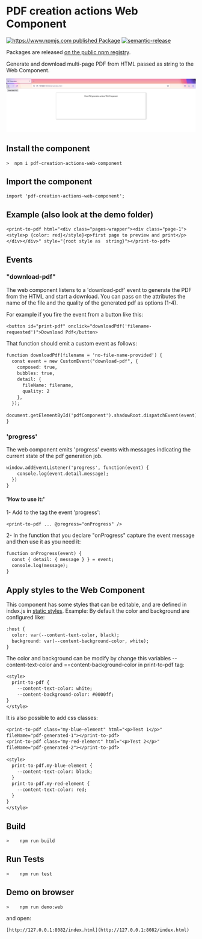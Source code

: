 # PDF creation actions Web Component

[![https://www.npmjs.com published Package](https://github.com/TIGNUM/pdf-generation-actions-web-component/actions/workflows/release-package.yml/badge.svg)](https://github.com/TIGNUM/pdf-generation-actions-web-component/actions/workflows/release-package.yml) [![semantic-release](https://img.shields.io/badge/%20%20%F0%9F%93%A6%F0%9F%9A%80-semantic--release-e10079.svg)](https://github.com/semantic-release/semantic-release)

Packages are released [on the public npm registry](https://www.npmjs.com/package/pdf-creation-actions-web-component).

Generate and download multi-page PDF from HTML passed as string to the Web Component.

![Image of the Web Component](./demo/screenshot-component.png)

## Install the component

```
>  npm i pdf-creation-actions-web-component
```

## Import the component

```
import 'pdf-creation-actions-web-component';
```

## Example (also look at the demo folder)

```
<print-to-pdf html="<div class="pages-wrapper"><div class="page-1"><style>p {color: red}</style}<p>first page to preview and print</p></div></div>" style="{root style as  string}"></print-to-pdf>
```

## Events

### "download-pdf"

The web component listens to a 'download-pdf' event to generate the PDF
from the HTML and start a download. You can pass on the attributes the
name of the file and the quality of the generated pdf as options (1-4).

For example if you fire the event from a button like this:

```
<button id="print-pdf" onclick="downloadPdf('filename-requested')">Download Pdf</button>
```

That function should emit a custom event as follows:

```
function downloadPdf(filename = 'no-file-name-provided') {
  const event = new CustomEvent("download-pdf", {
    composed: true,
    bubbles: true,
    detail: {
      fileName: filename,
      quality: 2
    },
  });
  document.getElementById('pdfComponent').shadowRoot.dispatchEvent(event);
}
```

### 'progress'

The web component emits 'progress' events with messages indicating the
current state of the pdf generation job.

```
window.addEventListener('progress', function(event) {
    console.log(event.detail.message);
  })
}
```

#### 'How to use it:'

1- Add to the tag the event 'progress':

```
<print-to-pdf ... @progress="onProgress" />
```

2- In the function that you declare "onProgress" capture the event message and then use it as you need it:

```
function onProgress(event) {
  const { detail: { message } } = event;
  console.log(message);
}

```

## Apply styles to the Web Component

This component has some styles that can be editable, and are defined in index.js in [static styles](https://github.com/TIGNUM/pdf-generation-actions-web-component/blob/main/index.js).
Example: By default the color and background are configured like:

    :host {
      color: var(--content-text-color, black);
      background: var(--content-background-color, white);
    }

The color and background can be modify by change this variables --content-text-color and ==content-background-color in print-to-pdf tag:

```
<style>
  print-to-pdf {
    --content-text-color: white;
    --content-background-color: #0000ff;
}
</style>
```

It is also possible to add css classes:

```
<print-to-pdf class="my-blue-element" html="<p>Test 1</p>" fileName="pdf-generated-1"></print-to-pdf>
<print-to-pdf class="my-red-element" html="<p>Test 2</p>" fileName="pdf-generated-2"></print-to-pdf>

<style>
  print-to-pdf.my-blue-element {
    --content-text-color: black;
  }
  print-to-pdf.my-red-element {
    --content-text-color: red;
  }
}
</style>
```

## Build

```
>    npm run build
```

## Run Tests

```
>    npm run test
```

## Demo on browser

```
>    npm run demo:web
```

and open:

    [http://127.0.0.1:8082/index.html](http://127.0.0.1:8082/index.html)
